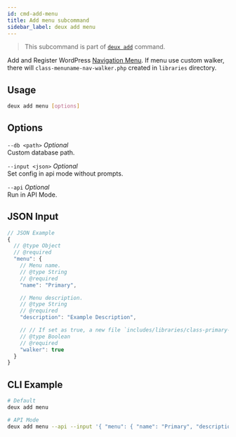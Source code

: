 ```yaml
---
id: cmd-add-menu
title: Add menu subcommand
sidebar_label: deux add menu
---
```


> This subcommand is part of [`deux add`](cmd-add.html) command.

Add and Register WordPress [Navigation Menu](https://developer.wordpress.org/themes/functionality/navigation-menus/). If menu use custom walker, there will `class-menuname-nav-walker.php` created in `libraries` directory.

## Usage
```bash
deux add menu [options]
```

## Options
`--db <path>` *Optional*  
Custom database path.

`--input <json>` *Optional*  
Set config in api mode without prompts.

`--api` *Optional*  
Run in API Mode.

## JSON Input
```javascript 
// JSON Example
{
  // @type Object
  // @required
  "menu": {
    // Menu name.
    // @type String
    // @required
    "name": "Primary",

    // Menu description.
    // @type String
    // @required
    "description": "Example Description",

    // // If set as true, a new file `includes/libraries/class-primary-menu-nav-walker.php` will be added
    // @type Boolean
    // @required
    "walker": true
  }
}
```

## CLI Example
```bash
# Default
deux add menu

# API Mode
deux add menu --api --input '{ "menu": { "name": "Primary", "description": "Example Description", "walker": true } }'
```
